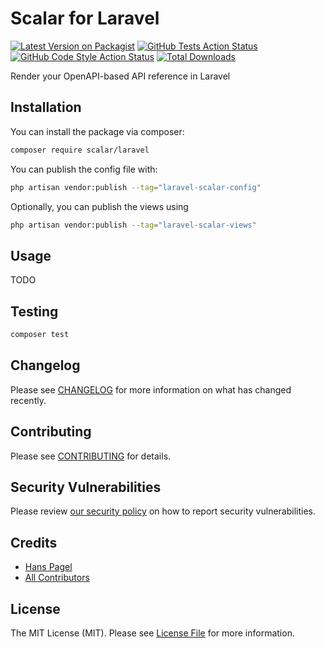 # Scalar for Laravel

[![Latest Version on Packagist](https://img.shields.io/packagist/v/scalar/laravel.svg?style=flat-square)](https://packagist.org/packages/scalar/laravel)
[![GitHub Tests Action Status](https://img.shields.io/github/actions/workflow/status/scalar/laravel/run-tests.yml?branch=main&label=tests&style=flat-square)](https://github.com/scalar/laravel/actions?query=workflow%3Arun-tests+branch%3Amain)
[![GitHub Code Style Action Status](https://img.shields.io/github/actions/workflow/status/scalar/laravel/fix-php-code-style-issues.yml?branch=main&label=code%20style&style=flat-square)](https://github.com/scalar/laravel/actions?query=workflow%3A"Fix+PHP+code+style+issues"+branch%3Amain)
[![Total Downloads](https://img.shields.io/packagist/dt/scalar/laravel.svg?style=flat-square)](https://packagist.org/packages/scalar/laravel)

Render your OpenAPI-based API reference in Laravel

## Installation

You can install the package via composer:

```bash
composer require scalar/laravel
```

You can publish the config file with:

```bash
php artisan vendor:publish --tag="laravel-scalar-config"
```

Optionally, you can publish the views using

```bash
php artisan vendor:publish --tag="laravel-scalar-views"
```

## Usage

TODO

## Testing

```bash
composer test
```

## Changelog

Please see [CHANGELOG](CHANGELOG.md) for more information on what has changed recently.

## Contributing

Please see [CONTRIBUTING](CONTRIBUTING.md) for details.

## Security Vulnerabilities

Please review [our security policy](../../security/policy) on how to report security vulnerabilities.

## Credits

- [Hans Pagel](https://github.com/hanspagel)
- [All Contributors](../../contributors)

## License

The MIT License (MIT). Please see [License File](LICENSE.md) for more information.
